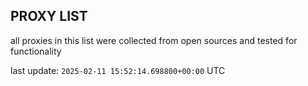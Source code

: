 ## PROXY LIST

all proxies in this list were collected from open sources and tested for functionality

last update: `2025-02-11 15:52:14.698800+00:00` UTC